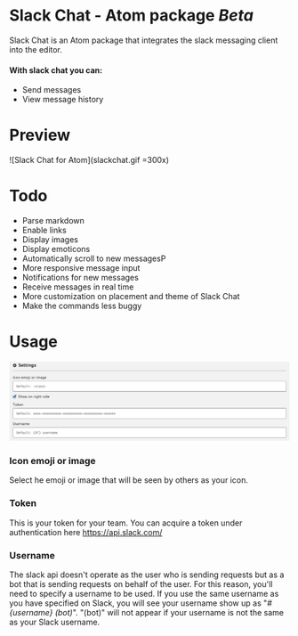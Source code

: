 # Slack Chat - Atom package *Beta*

Slack Chat is an Atom package that integrates the slack messaging client into the editor.
#### With slack chat you can: 
- Send messages
- View message history

# Preview
![Slack Chat for Atom](slackchat.gif =300x)

# Todo
- Parse markdown
- Enable links
- Display images
- Display emoticons
- Automatically scroll to new messagesP
- More responsive message input
- Notifications for new messages
- Receive messages in real time
- More customization on placement and theme of Slack Chat
- Make the commands less buggy

# Usage

![Slack Chat settings](settings.png)
### Icon emoji or image
Select he emoji or image that will be seen by others as your icon.
### Token
This is your token for your team. You can acquire a token under authentication here https://api.slack.com/ 
### Username
The slack api doesn't operate as the user who is sending requests but as a bot that is sending 
requests on behalf of the user. For this reason, you'll need to specify a username to be used.
If you use the same username as you have specified on Slack, you will see your username show up as
"*\#{username} (bot)*". "(bot)" will not appear if your username is not the same as your Slack username.
